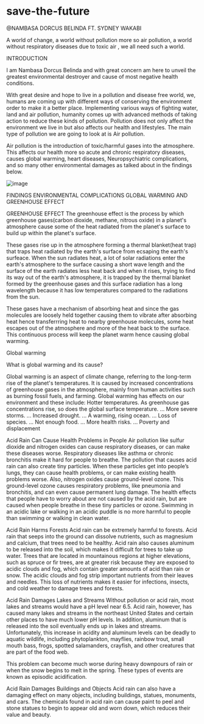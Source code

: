 # save-the-future
@NAMBASA DORCUS BELINDA FT. SYDNEY WAKABI

A world of change, a world without pollution more so air pollution, a world without respiratory diseases due to toxic air , we all need such a world.

INTRODUCTION

I am Nambasa Dorcus Belinda and with great concern am here to unveil the greatest environmental destroyer and cause of most negative health conditions.

With great desire and hope to live in a pollution and disease free world, we, humans are coming up with different ways of conserving the environment order to make it a better place. Implementing various ways of fighting water, land and air pollution, humanity comes up with advanced methods of taking action to reduce these kinds of pollution. Pollution does not only affect the environment we live in but also affects our health and lifestyles. The main type of pollution we are going to look at is Air pollution.

Air pollution is the introduction of toxic/harmful gases into the atmosphere. This affects our health more so acute and chronic respiratory diseases, causes global warming, heart diseases, Neuropsychiatric complications, and so many other environmental damages as talked about in the findings below.

![image](https://github.com/sydneypack/save-the-future/assets/96417805/5c359b6a-fb7a-4a64-ad9f-94b85be2c07c)


FINDINGS
ENVIRONMENTAL COMPLICATIONS GLOBAL WARMING AND GREENHOUSE EFFECT

GREENHOUSE EFFECT The greenhouse effect is the process by which greenhouse gases(carbon dioxide, methane, nitrous oxide) in a planet's atmosphere cause some of the heat radiated from the planet's surface to build up within the planet's surface.

These gases rise up in the atmosphere forming a thermal blanket(heat trap) that traps heat radiated by the earth's surface from ecsaping the earth's surfeace. When the sun radiates heat, a lot of solar radiations enter the earth's atmosphere to the surface causing a short wave length and the surface of the earth radiates less heat back and when it rises, trying to find its way out of the earth's atmosphere, it is trapped by the thermal blanket formed by the greenhouse gases and this surface radiation has a long wavelength because it has low temperatures compared to the radiations from the sun.

These gases have a mechanism of absorbing heat and since the gas molecules are loosely held together causing them to vibrate after absorbing heat hence transferrring heat to nearby greenhouse molecules, some heat escapes out of the atmosphere and more of the heat back to the surface. This continuous process will keep the planet warm hence causing global warming.

Global warming

What is global warming and its cause?

Global warming is an aspect of climate change, referring to the long-term rise of the planet's temperatures. It is caused by increased concentrations of greenhouse gases in the atmosphere, mainly from human activities such as burning fossil fuels, and farming. Global warming has effects on our environment and these include: Hotter temperatures. As greenhouse gas concentrations rise, so does the global surface temperature. ... More severe storms. ... Increased drought. ... A warming, rising ocean. ... Loss of species. ... Not enough food. ... More health risks. ... Poverty and displacement

Acid Rain Can Cause Health Problems in People Air pollution like sulfur dioxide and nitrogen oxides can cause respiratory diseases, or can make these diseases worse. Respiratory diseases like asthma or chronic bronchitis make it hard for people to breathe. The pollution that causes acid rain can also create tiny particles. When these particles get into people’s lungs, they can cause health problems, or can make existing health problems worse. Also, nitrogen oxides cause ground-level ozone. This ground-level ozone causes respiratory problems, like pneumonia and bronchitis, and can even cause permanent lung damage. The health effects that people have to worry about are not caused by the acid rain, but are caused when people breathe in these tiny particles or ozone. Swimming in an acidic lake or walking in an acidic puddle is no more harmful to people than swimming or walking in clean water.

Acid Rain Harms Forests Acid rain can be extremely harmful to forests. Acid rain that seeps into the ground can dissolve nutrients, such as magnesium and calcium, that trees need to be healthy. Acid rain also causes aluminum to be released into the soil, which makes it difficult for trees to take up water. Trees that are located in mountainous regions at higher elevations, such as spruce or fir trees, are at greater risk because they are exposed to acidic clouds and fog, which contain greater amounts of acid than rain or snow. The acidic clouds and fog strip important nutrients from their leaves and needles. This loss of nutrients makes it easier for infections, insects, and cold weather to damage trees and forests.

Acid Rain Damages Lakes and Streams Without pollution or acid rain, most lakes and streams would have a pH level near 6.5. Acid rain, however, has caused many lakes and streams in the northeast United States and certain other places to have much lower pH levels. In addition, aluminum that is released into the soil eventually ends up in lakes and streams. Unfortunately, this increase in acidity and aluminum levels can be deadly to aquatic wildlife, including phytoplankton, mayflies, rainbow trout, small mouth bass, frogs, spotted salamanders, crayfish, and other creatures that are part of the food web.

This problem can become much worse during heavy downpours of rain or when the snow begins to melt in the spring. These types of events are known as episodic acidification.

Acid Rain Damages Buildings and Objects Acid rain can also have a damaging effect on many objects, including buildings, statues, monuments, and cars. The chemicals found in acid rain can cause paint to peel and stone statues to begin to appear old and worn down, which reduces their value and beauty.
